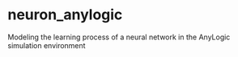 # neuron_anylogic
Modeling the learning process of a neural network in the AnyLogic simulation environment
